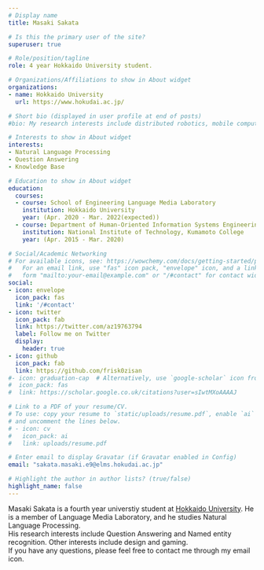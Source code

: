 ```yaml
---
# Display name
title: Masaki Sakata

# Is this the primary user of the site?
superuser: true

# Role/position/tagline
role: 4 year Hokkaido University student.

# Organizations/Affiliations to show in About widget
organizations:
- name: Hokkaido University
  url: https://www.hokudai.ac.jp/

# Short bio (displayed in user profile at end of posts)
#bio: My research interests include distributed robotics, mobile computing and programmable matter.

# Interests to show in About widget
interests:
- Natural Language Processing
- Question Answering
- Knowledge Base

# Education to show in About widget
education:
  courses:
  - course: School of Engineering Language Media Laboratory
    institution: Hokkaido University 
    year: (Apr. 2020 - Mar. 2022(expected))
  - course: Department of Human-Oriented Information Systems Engineering
    institution: National Institute of Technology, Kumamoto College
    year: (Apr. 2015 - Mar. 2020)

# Social/Academic Networking
# For available icons, see: https://wowchemy.com/docs/getting-started/page-builder/#icons
#   For an email link, use "fas" icon pack, "envelope" icon, and a link in the
#   form "mailto:your-email@example.com" or "/#contact" for contact widget.
social:
- icon: envelope
  icon_pack: fas
  link: '/#contact'
- icon: twitter
  icon_pack: fab
  link: https://twitter.com/az19763794
  label: Follow me on Twitter
  display:
    header: true
- icon: github
  icon_pack: fab
  link: https://github.com/frisk0zisan
#- icon: graduation-cap  # Alternatively, use `google-scholar` icon from `ai` icon pack
#  icon_pack: fas
#  link: https://scholar.google.co.uk/citations?user=sIwtMXoAAAAJ

# Link to a PDF of your resume/CV.
# To use: copy your resume to `static/uploads/resume.pdf`, enable `ai` icons in `params.toml`, 
# and uncomment the lines below.
# - icon: cv
#   icon_pack: ai
#   link: uploads/resume.pdf

# Enter email to display Gravatar (if Gravatar enabled in Config)
email: "sakata.masaki.e9@elms.hokudai.ac.jp"

# Highlight the author in author lists? (true/false)
highlight_name: false
---
```

Masaki Sakata is a fourth year universtiy student at [Hokkaido University](https://www.hokudai.ac.jp/).
He is a member of Language Media Laboratory, and he studies Natural Language Processing.  
His research interests include Question Answering and Named entity recognition. Other interests include design and gaming.  
If you have any questions, please feel free to contact me through my email icon.

